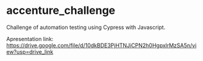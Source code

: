 # accenture_challenge
Challenge of automation testing using Cypress with Javascript.

Apresentation link: https://drive.google.com/file/d/10dkBDE3PjHTNJiCPN2h0HgpxlrMzSA5n/view?usp=drive_link
